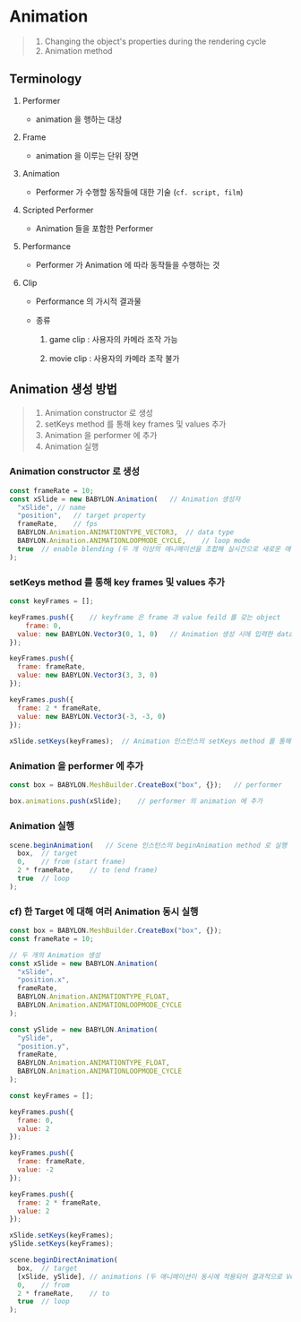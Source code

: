 # Animation

> 1. Changing the object's properties during the rendering cycle
> 2. Animation method

## Terminology

1. Performer 

   - animation 을 행하는 대상

2. Frame

   - animation 을 이루는 단위 장면

3. Animation

   - Performer 가 수행할 동작들에 대한 기술 (`cf. script, film`)

4. Scripted Performer

   - Animation 들을 포함한 Performer

5. Performance

   - Performer 가 Animation 에 따라 동작들을 수행하는 것

6. Clip

   - Performance 의 가시적 결과물

   - 종류 

     1) game clip : 사용자의 카메라 조작 가능

     2) movie clip : 사용자의 카메라 조작 불가

## Animation 생성 방법

> 1. Animation constructor 로 생성
> 2. setKeys method 를 통해 key frames 및 values 추가 
> 3. Animation 을 performer 에 추가
> 4. Animation 실행

### Animation constructor 로 생성

```js
const frameRate = 10;
const xSlide = new BABYLON.Animation(	// Animation 생성자
  "xSlide",	// name
  "position",	// target property
  frameRate,	// fps
  BABYLON.Animation.ANIMATIONTYPE_VECTOR3,	// data type
  BABYLON.Animation.ANIMATIONLOOPMODE_CYCLE,	// loop mode
  true	// enable blending (두 개 이상의 애니메이션을 조합해 실시간으로 새로운 애니메이션 생성)
);
```

### setKeys method 를 통해 key frames 및 values 추가 

```js
const keyFrames = []; 

keyFrames.push({	// keyframe 은 frame 과 value feild 를 갖는 object
	frame: 0,
  value: new BABYLON.Vector3(0, 1, 0)	// Animation 생성 시에 입력한 data type 과 일치해야 한다
});

keyFrames.push({
  frame: frameRate,
  value: new BABYLON.Vector3(3, 3, 0)
});

keyFrames.push({
  frame: 2 * frameRate,
  value: new BABYLON.Vector3(-3, -3, 0)
});
 
xSlide.setKeys(keyFrames);	// Animation 인스턴스의 setKeys method 를 통해 추가

```

### Animation 을 performer 에 추가

```js
const box = BABYLON.MeshBuilder.CreateBox("box", {});	// performer

box.animations.push(xSlide);	// performer 의 animation 에 추가
```

### Animation 실행

```js
scene.beginAnimation(	// Scene 인스턴스의 beginAnimation method 로 실행	
  box,	// target
  0,	// from (start frame)
  2 * frameRate,	// to (end frame)
  true	// loop
);
```

### cf) 한 Target 에 대해 여러 Animation 동시 실행

```js
const box = BABYLON.MeshBuilder.CreateBox("box", {});
const frameRate = 10;

// 두 개의 Animation 생성
const xSlide = new BABYLON.Animation(
  "xSlide",
  "position.x",
  frameRate,
  BABYLON.Animation.ANIMATIONTYPE_FLOAT,
  BABYLON.Animation.ANIMATIONLOOPMODE_CYCLE
);

const ySlide = new BABYLON.Animation(
  "ySlide",
  "position.y",
  frameRate,
  BABYLON.Animation.ANIMATIONTYPE_FLOAT,
  BABYLON.Animation.ANIMATIONLOOPMODE_CYCLE
);

const keyFrames = []; 

keyFrames.push({
  frame: 0,
  value: 2
});

keyFrames.push({
  frame: frameRate,
  value: -2
});

keyFrames.push({
  frame: 2 * frameRate,
  value: 2
});

xSlide.setKeys(keyFrames);
ySlide.setKeys(keyFrames);

scene.beginDirectAnimation(
  box,	// target
  [xSlide, ySlide],	// animations (두 애니메이션이 동시에 적용되어 결과적으로 Vector2 애니메이션을 적용하는 것과 동일하게 동작)
  0,	// from
  2 * frameRate,	// to
  true	// loop
);
```

